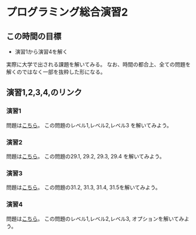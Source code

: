 # プログラミング総合演習2

## この時間の目標
- 演習1から演習4を解く

実際に大学で出される課題を解いてみる。
なお、時間の都合上、全ての問題を解くのではなく一部を抜粋した形になる。

## 演習1,2,3,4,のリンク

### 演習1
問題は[こちら](https://ie.u-ryukyu.ac.jp/~tnal/2022/prog1/static/report/report1_print_variable_terms.html)。
この問題のレベル1,レベル2,レベル3 を解いてみよう。

### 演習2
問題は[こちら](https://ie.u-ryukyu.ac.jp/~tnal/2022/prog1/static/exercise/ex3.html)。
この問題の29.1, 29.2, 29.3, 29.4 を解いてみよう。

### 演習3
問題は[こちら](https://ie.u-ryukyu.ac.jp/~tnal/2022/prog1/static/exercise/ex5.html)。
この問題の31.2, 31.3, 31.4, 31.5を解いてみよう。

### 演習4
問題は[こちら](https://ie.u-ryukyu.ac.jp/~tnal/2022/prog1/static/report/report2_branching_function.html)。
この問題のレベル1,レベル2,レベル3, オプションを解いてみよう。